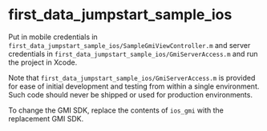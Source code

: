 # first_data_jumpstart_sample_ios
Put in mobile credentials in `first_data_jumpstart_sample_ios/SampleGmiViewController.m` and server credentials in `first_data_jumpstart_sample_ios/GmiServerAccess.m` and run the project in Xcode.

Note that `first_data_jumpstart_sample_ios/GmiServerAccess.m` is provided for ease of initial development and testing from within a single environment. Such code should never be shipped or used for production environments.

To change the GMI SDK, replace the contents of `ios_gmi` with the replacement GMI SDK.

